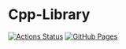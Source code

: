 # Cpp-Library
[![Actions Status](https://github.com/beet-aizu/library/workflows/verify/badge.svg)](https://github.com/Slephy/Cpp-Library/actions)
[![GitHub Pages](https://img.shields.io/static/v1?label=GitHub+Pages&message=+&color=brightgreen&logo=github)](https://Slephy.github.io/Cpp-Library/)

